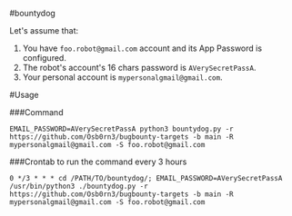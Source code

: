 #bountydog

Let's assume that:
1. You have `foo.robot@gmail.com` account and its App Password is configured.
2. The robot's account's 16 chars password is `AVerySecretPassA`.
3. Your personal account is `mypersonalgmail@gmail.com`.

#Usage

###Command
```
EMAIL_PASSWORD=AVerySecretPassA python3 bountydog.py -r https://github.com/Osb0rn3/bugbounty-targets -b main -R mypersonalgmail@gmail.com -S foo.robot@gmail.com
```
###Crontab to run the command every 3 hours
```
0 */3 * * * cd /PATH/TO/bountydog/; EMAIL_PASSWORD=AVerySecretPassA /usr/bin/python3 ./bountydog.py -r https://github.com/Osb0rn3/bugbounty-targets -b main -R mypersonalgmail@gmail.com -S foo.robot@gmail.com
```
